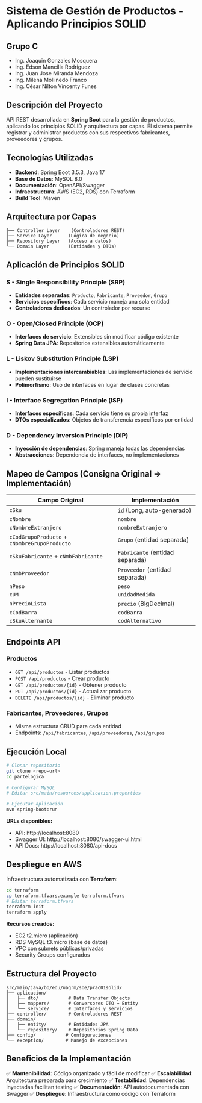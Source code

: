 # Sistema de Gestión de Productos - Aplicando Principios SOLID

## Grupo C
- Ing. Joaquin Gonzales Mosquera
- Ing. Edson Mancilla Rodriguez  
- Ing. Juan Jose Miranda Mendoza
- Ing. Milena Mollinedo Franco
- Ing. César Nilton Vincenty Funes

## Descripción del Proyecto

API REST desarrollada en **Spring Boot** para la gestión de productos, aplicando los principios SOLID y arquitectura por capas. El sistema permite registrar y administrar productos con sus respectivos fabricantes, proveedores y grupos.

## Tecnologías Utilizadas

- **Backend**: Spring Boot 3.5.3, Java 17
- **Base de Datos**: MySQL 8.0
- **Documentación**: OpenAPI/Swagger
- **Infraestructura**: AWS (EC2, RDS) con Terraform
- **Build Tool**: Maven

## Arquitectura por Capas

```
├── Controller Layer    (Controladores REST)
├── Service Layer      (Lógica de negocio)
├── Repository Layer   (Acceso a datos)
└── Domain Layer       (Entidades y DTOs)
```

## Aplicación de Principios SOLID

### **S - Single Responsibility Principle (SRP)**
- **Entidades separadas**: `Producto`, `Fabricante`, `Proveedor`, `Grupo`
- **Servicios específicos**: Cada servicio maneja una sola entidad
- **Controladores dedicados**: Un controlador por recurso

### **O - Open/Closed Principle (OCP)**
- **Interfaces de servicio**: Extensibles sin modificar código existente
- **Spring Data JPA**: Repositorios extensibles automáticamente

### **L - Liskov Substitution Principle (LSP)**
- **Implementaciones intercambiables**: Las implementaciones de servicio pueden sustituirse
- **Polimorfismo**: Uso de interfaces en lugar de clases concretas

### **I - Interface Segregation Principle (ISP)**
- **Interfaces específicas**: Cada servicio tiene su propia interfaz
- **DTOs especializados**: Objetos de transferencia específicos por entidad

### **D - Dependency Inversion Principle (DIP)**
- **Inyección de dependencias**: Spring maneja todas las dependencias
- **Abstracciones**: Dependencia de interfaces, no implementaciones

## Mapeo de Campos (Consigna Original → Implementación)

| Campo Original | Implementación |
|---|---|
| `cSku` | `id` (Long, auto-generado) |
| `cNombre` | `nombre` |
| `cNombreExtranjero` | `nombreExtranjero` |
| `cCodGrupoProducto` + `cNombreGrupoProducto` | `Grupo` (entidad separada) |
| `cSkuFabricante` + `cNmbFabricante` | `Fabricante` (entidad separada) |
| `cNmbProveedor` | `Proveedor` (entidad separada) |
| `nPeso` | `peso` |
| `cUM` | `unidadMedida` |
| `nPrecioLista` | `precio` (BigDecimal) |
| `cCodBarra` | `codBarra` |
| `cSkuAlternante` | `codAlternativo` |

## Endpoints API

### Productos
- `GET /api/productos` - Listar productos
- `POST /api/productos` - Crear producto
- `GET /api/productos/{id}` - Obtener producto
- `PUT /api/productos/{id}` - Actualizar producto
- `DELETE /api/productos/{id}` - Eliminar producto

### Fabricantes, Proveedores, Grupos
- Misma estructura CRUD para cada entidad
- Endpoints: `/api/fabricantes`, `/api/proveedores`, `/api/grupos`

## Ejecución Local

```bash
# Clonar repositorio
git clone <repo-url>
cd partelogica

# Configurar MySQL
# Editar src/main/resources/application.properties

# Ejecutar aplicación
mvn spring-boot:run
```

**URLs disponibles:**
- API: http://localhost:8080
- Swagger UI: http://localhost:8080/swagger-ui.html
- API Docs: http://localhost:8080/api-docs

## Despliegue en AWS

Infraestructura automatizada con **Terraform**:

```bash
cd terraform
cp terraform.tfvars.example terraform.tfvars
# Editar terraform.tfvars
terraform init
terraform apply
```

**Recursos creados:**
- EC2 t2.micro (aplicación)
- RDS MySQL t3.micro (base de datos)
- VPC con subnets públicas/privadas
- Security Groups configurados

## Estructura del Proyecto

```
src/main/java/bo/edu/uagrm/soe/prac01solid/
├── aplicacion/
│   ├── dto/           # Data Transfer Objects
│   ├── mappers/       # Conversores DTO ↔ Entity
│   └── service/       # Interfaces y servicios
├── controller/        # Controladores REST
├── domain/
│   ├── entity/        # Entidades JPA
│   └── repository/    # Repositorios Spring Data
├── config/           # Configuraciones
└── exception/        # Manejo de excepciones
```

## Beneficios de la Implementación

✅ **Mantenibilidad**: Código organizado y fácil de modificar
✅ **Escalabilidad**: Arquitectura preparada para crecimiento
✅ **Testabilidad**: Dependencias inyectadas facilitan testing
✅ **Documentación**: API autodocumentada con Swagger
✅ **Despliegue**: Infraestructura como código con Terraform